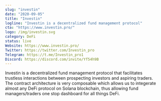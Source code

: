 ```yaml
---
slug: "investin"
date: "2020-09-05"
title: "Investin"
logline: "Investin is a decentralized fund management protocol"
cta: "https://www.investin.pro/"
logo: /img/investin.svg
category: DeFi
status: live
Website: https://www.investin.pro/
Twitter: https://twitter.com/Investin_pro
Telegram: https://t.me/Investin_pro1
Discord: https://discord.com/invite/Yf54h9B
---
```


Investin is a decentralized fund management protocol that facilitates trustless interactions between prospecting investors and aspiring traders. The contract architecture is very composable which allows us to integerate almost any DeFi protocol on Solana blockchain, thus allowing fund managers/traders one stop dashboard for all things DeFi.
